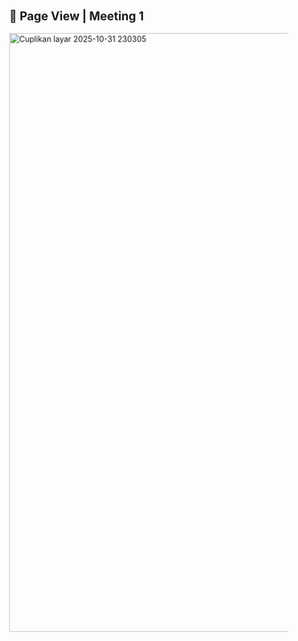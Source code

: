 ## 📄 Page View | Meeting 1

<img width="1919" height="1079" alt="Cuplikan layar 2025-10-31 230305" src="https://github.com/user-attachments/assets/b457862e-1688-4a46-8c33-8e5b45e4b743" />
